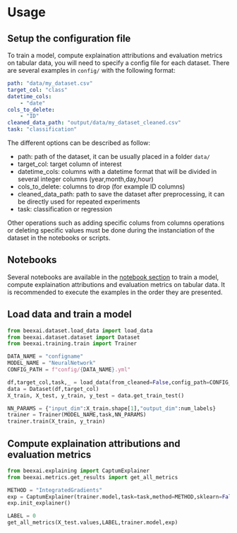 # Usage

## Setup the configuration file

To train a model, compute explaination attributions and evaluation metrics on tabular data, you will need to specify a config file for each dataset. There are several examples in `config/` with the following format:

```yaml	
path: "data/my_dataset.csv"
target_col: "class"
datetime_cols: 
    - "date"
cols_to_delete:
    - "ID"
cleaned_data_path: "output/data/my_dataset_cleaned.csv"
task: "classification"
```

The different options can be described as follow:
- path: path of the dataset, it can be usually placed in a folder `data/`
- target_col: target column of interest
- datetime_cols: columns with a datetime format that will be divided in several integer columns (year,month,day,hour)
- cols_to_delete: columns to drop (for example ID columns)
- cleaned_data_path: path to save the dataset after preprocessing, it can be directly used for repeated experiments
- task: classification or regression

Other operations such as adding specific colums from columns operations or deleting specific values must be done during the instanciation of the dataset in the notebooks or scripts.

## Notebooks

Several notebooks are available in the [notebook section](sequential) to train a model, compute explaination attributions and evaluation metrics on tabular data. It is recommended to execute the examples in the order they are presented.

## Load data and train a model

```python	
from beexai.dataset.load_data import load_data
from beexai.dataset.dataset import Dataset
from beexai.training.train import Trainer

DATA_NAME = "configname"
MODEL_NAME = "NeuralNetwork"
CONFIG_PATH = f"config/{DATA_NAME}.yml"

df,target_col,task,_ = load_data(from_cleaned=False,config_path=CONFIG_PATH)
data = Dataset(df,target_col)
X_train, X_test, y_train, y_test = data.get_train_test()

NN_PARAMS = {"input_dim":X_train.shape[1],"output_dim":num_labels}
trainer = Trainer(MODEL_NAME,task,NN_PARAMS)
trainer.train(X_train, y_train)
```

## Compute explaination attributions and evaluation metrics

```python
from beexai.explaining import CaptumExplainer
from beexai.metrics.get_results import get_all_metrics

METHOD = "IntegratedGradients"
exp = CaptumExplainer(trainer.model,task=task,method=METHOD,sklearn=False)
exp.init_explainer()

LABEL = 0
get_all_metrics(X_test.values,LABEL,trainer.model,exp)
```


